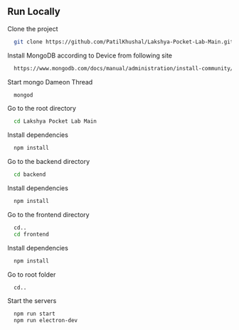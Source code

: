 
## Run Locally

Clone the project

```bash
  git clone https://github.com/PatilKhushal/Lakshya-Pocket-Lab-Main.git
```

Install MongoDB according to Device from following site
```bash
  https://www.mongodb.com/docs/manual/administration/install-community/
```
Start mongo Dameon Thread
```bash
  mongod
```

Go to the root directory

```bash
  cd Lakshya Pocket Lab Main
```

Install dependencies

```bash
  npm install
```

Go to the backend directory

```bash
  cd backend
```

Install dependencies

```bash
  npm install
```

Go to the frontend directory

```bash
  cd..
  cd frontend
```

Install dependencies

```bash
  npm install
```

Go to root folder

```bash
  cd..
```

Start the servers
```bash
  npm run start
  npm run electron-dev
```

